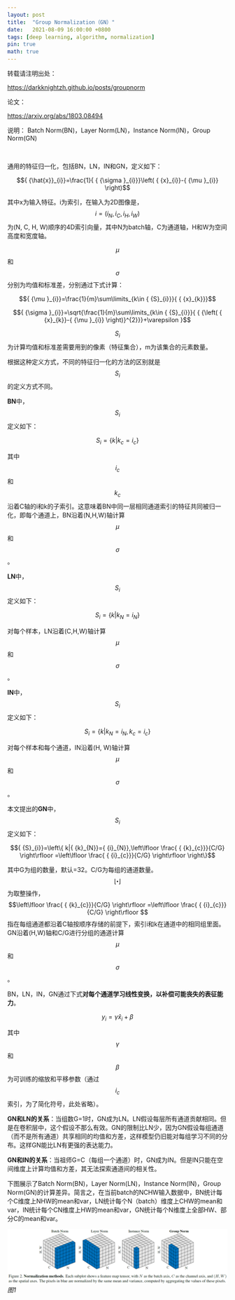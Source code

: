 ```yaml
---
layout: post
title:  "Group Normalization（GN）"
date:   2021-08-09 16:00:00 +0800
tags: [deep learning, algorithm, normalization]
pin: true
math: true
---
```


<style> h1 { border-bottom: none } </style>

转载请注明出处：

<https://darkknightzh.github.io/posts/groupnorm>


论文：

<https://arxiv.org/abs/1803.08494>

说明：
Batch Norm(BN)，Layer Norm(LN)，Instance Norm(IN)，Group Norm(GN)

<br>

通用的特征归一化，包括BN，LN，IN和GN，定义如下：

$${ {\hat{x}}_{i}}=\frac{1}{ { {\sigma }_{i}}}\left( { {x}_{i}}-{ {\mu }_{i}} \right)$$

其中x为输入特征。i为索引，在输入为2D图像是，
$$i=\left( { {i}_{N}},{ {i}_{C}},{ {i}_{H}},{ {i}_{W}} \right)$$
为(N, C, H, W)顺序的4D索引向量，其中N为batch轴，C为通道轴，H和W为空间高度和宽度轴。

$$\mu $$
和
$$\sigma $$
分别为均值和标准差，分别通过下式计算：

$${ {\mu }_{i}}=\frac{1}{m}\sum\limits_{k\in { {S}_{i}}}{ { {x}_{k}}}$$

$${ {\sigma }_{i}}=\sqrt{\frac{1}{m}\sum\limits_{k\in { {S}_{i}}}{ { {\left( { {x}_{k}}-{ {\mu }_{i}} \right)}^{2}}}+\varepsilon }$$

$${ {S}_{i}}$$
为计算均值和标准差需要用到的像素（特征集合），m为该集合的元素数量。

根据这种定义方式，不同的特征归一化的方法的区别就是$${ {S}_{i}}$$的定义方式不同。

**BN**中，
$${ {S}_{i}}$$
定义如下：

$${ {S}_{i}}=\left\{ k|{ {k}_{c}}={ {i}_{c}} \right\}$$

其中
$${ {i}_{c}}$$
和
$${ {k}_{c}}$$
沿着C轴的i和k的子索引。这意味着BN中同一层相同通道索引的特征共同被归一化，即每个通道上，BN沿着(N,H,W)轴计算
$$\mu $$
和
$$\sigma $$
。

**LN**中，
$${ {S}_{i}}$$
定义如下：

$${ {S}_{i}}=\left\{ k|{ {k}_{N}}={ {i}_{N}} \right\}$$

对每个样本，LN沿着(C,H,W)轴计算
$$\mu $$
和
$$\sigma $$
。

**IN**中，
$${ {S}_{i}}$$
定义如下：

$${ {S}_{i}}=\left\{ k|{ {k}_{N}}={ {i}_{N}},{ {k}_{c}}={ {i}_{c}} \right\}$$

对每个样本和每个通道，IN沿着(H, W)轴计算
$$\mu $$
和
$$\sigma $$
。

本文提出的**GN**中，
$${ {S}_{i}}$$
定义如下：

$${ {S}_{i}}=\left\{ k|{ {k}_{N}}={ {i}_{N}},\left\lfloor \frac{ { {k}_{c}}}{C/G} \right\rfloor =\left\lfloor \frac{ { {i}_{c}}}{C/G} \right\rfloor  \right\}$$

其中G为组的数量，默认=32。C/G为每组的通道数量。
$$\left\lfloor \centerdot  \right\rfloor $$
为取整操作，
$$\left\lfloor \frac{ { {k}_{c}}}{C/G} \right\rfloor =\left\lfloor \frac{ { {i}_{c}}}{C/G} \right\rfloor $$
指在每组通道都沿着C轴按顺序存储的前提下，索引i和k在通道中的相同组里面。GN沿着(H,W)轴和C/G进行分组的通道计算
$$\mu $$
和
$$\sigma $$
。

BN，LN，IN，GN通过下式**对每个通道学习线性变换，以补偿可能丧失的表征能力**。

$${ {y}_{i}}=\gamma { {\hat{x}}_{i}}+\beta $$

其中
$$\gamma $$
和
$$\beta $$
为可训练的缩放和平移参数（通过
$${ {i}_{c}}$$
索引，为了简化符号，此处省略）。

**GN和LN的关系**：当组数G=1时，GN成为LN。LN假设每层所有通道贡献相同。但是在卷积层中，这个假设不那么有效。GN的限制比LN少，因为GN假设每组通道（而不是所有通道）共享相同的均值和方差，这样模型仍旧能对每组学习不同的分布。这样GN能比LN有更强的表达能力。

**GN和IN的关系**：当祖师G=C（每组一个通道）时，GN成为IN。但是IN只能在空间维度上计算均值和方差，其无法探索通道间的相关性。

下图展示了Batch Norm(BN)，Layer Norm(LN)，Instance Norm(IN)，Group Norm(GN)的计算差异。简言之，在当前batch的NCHW输入数据中，BN统计每个C维度上NHW的mean和var，LN统计每个N（batch）维度上CHW的mean和var，IN统计每个CN维度上HW的mean和var，GN统计每个N维度上全部HW、部分C的mean和var。

![1](/assets/post/2021-08-09-groupnorm/1norm.png)
_图1_